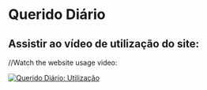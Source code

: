 # Querido Diário

## Assistir ao vídeo de utilização do site:
//Watch the website usage video: 

[![Querido Diário: Utilização](https://i9.ytimg.com/vi_webp/v4cX_PApZfk/mq1.webp?sqp=CKytzp0G-oaymwEmCMACELQB8quKqQMa8AEB-AH-CYAC0AWKAgwIABABGFUgZShiMA8=&rs=AOn4CLDF3q5z75HQ1jRCcqz7xnh-iihtww)](https://youtu.be/v4cX_PApZfk "Querido Diário: Utilização")
